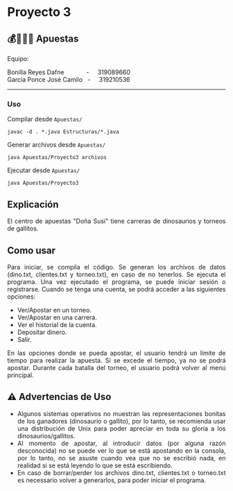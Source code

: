 # Proyecto 3

## 💰🦖🐥🐓 Apuestas

Equipo:

Bonilla Reyes Dafne &nbsp; &nbsp; &nbsp; &nbsp; &nbsp; &nbsp; - &nbsp; &nbsp; 319089660  
García Ponce José Camilo &nbsp; - &nbsp; &nbsp; 319210536

---

### Uso

Compilar desde `Apuestas/`

```
javac -d . *.java Estructuras/*.java
```

Generar archivos desde `Apuestas/`

```
java Apuestas/Proyecto3 archivos
```

Ejecutar desde `Apuestas/`

```
java Apuestas/Proyecto3
```

## Explicación

<div align="justify">
El centro de apuestas "Doña Susi" tiene carreras de dinosaurios y torneos de gallitos.
</div>

## Como usar

<div align="justify">
Para iniciar, se compila el código. Se generan los archivos de datos (dino.txt, clientes.txt y torneo.txt), en caso de no tenerlos. Se ejecuta el programa.
Una vez ejecutado el programa, se puede iniciar sesión o registrarse. Cuando se tenga una cuenta, se podrá acceder a las siguientes opciones:

- Ver/Apostar en un torneo.
- Ver/Apostar en una carrera.
- Ver el historial de la cuenta.
- Depositar dinero.
- Salir.

En las opciones donde se pueda apostar, el usuario tendrá un límite de tiempo para realizar la apuesta. Si se excede el tiempo, ya no se podrá apostar.
Durante cada batalla del torneo, el usuario podrá volver al menú principal.

</div>

## ⚠️ Advertencias de Uso

<div align="justify">


- Algunos sistemas operativos no muestran las representaciones bonitas de los ganadores (dinosaurio o gallito), por lo tanto, se recomienda usar una distribución de Unix para poder apreciar en toda su gloria a los dinosaurios/gallitos.
- Al momento de apostar, al introducir datos (por alguna razón desconocida) no se puede ver lo que se está apostando en la consola, por lo tanto, no se asuste cuando vea que no se escribió nada, en realidad si se está leyendo lo que se está escribiendo.
- En caso de borrar/perder los archivos dino.txt, clientes.txt o torneo.txt es necessario volver a generarlos, para poder iniciar el programa.
</div>